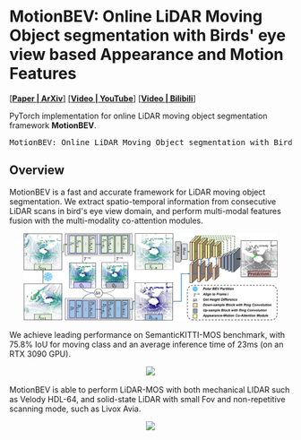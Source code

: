 # MotionBEV: Online LiDAR Moving Object segmentation with Birds' eye view based Appearance and Motion Features
[[**Paper | ArXiv**]](https://arxiv.org)
[[**Video | YouTube**]](https://arxiv.org)
[[**Video | Bilibili**]](https://arxiv.org)

PyTorch implementation for online LiDAR moving object segmentation framework **MotionBEV**.

<pre>
MotionBEV: Online LiDAR Moving Object segmentation with Birds' eye view based Appearance and Motion Features
</pre>

## Overview
MotionBEV is a fast and accurate framework for LiDAR moving object segmentation. We extract spatio-temporal information from consecutive LiDAR scans in bird's eye view domain, and perform multi-modal features fusion with the multi-modality co-attention modules.
<p align="center">
        <img src="imgs/overview.png" width="90%"> 
</p>

We achieve leading performance on SemanticKITTI-MOS benchmark, with 75.8% IoU for moving class and an average inference time of 23ms (on an RTX 3090 GPU).
<p align="center">
        <img src="imgs/kitti08.gif" width="90%"> 
</p>

MotionBEV is able to perform LiDAR-MOS with both mechanical LIDAR such as Velody HDL-64, and solid-state LiDAR with small Fov and non-repetitive scanning mode, such as Livox Avia.
<p align="center">
        <img src="imgs/livox06.gif" width="90%"> 
</p>
